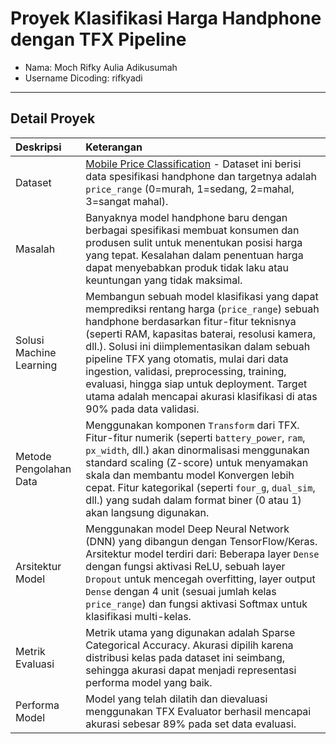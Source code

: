 # Proyek Klasifikasi Harga Handphone dengan TFX Pipeline

- Nama: Moch Rifky Aulia Adikusumah
- Username Dicoding: rifkyadi

---

## Detail Proyek

| Deskripsi | Keterangan |
| :--- | :--- |
| Dataset | [Mobile Price Classification](https://www.kaggle.com/datasets/iabhishekofficial/mobile-price-classification) - Dataset ini berisi data spesifikasi handphone dan targetnya adalah `price_range` (0=murah, 1=sedang, 2=mahal, 3=sangat mahal). |
| Masalah | Banyaknya model handphone baru dengan berbagai spesifikasi membuat konsumen dan produsen sulit untuk menentukan posisi harga yang tepat. Kesalahan dalam penentuan harga dapat menyebabkan produk tidak laku atau keuntungan yang tidak maksimal. |
| Solusi Machine Learning | Membangun sebuah model klasifikasi yang dapat memprediksi rentang harga (`price_range`) sebuah handphone berdasarkan fitur-fitur teknisnya (seperti RAM, kapasitas baterai, resolusi kamera, dll.). Solusi ini diimplementasikan dalam sebuah pipeline TFX yang otomatis, mulai dari data ingestion, validasi, preprocessing, training, evaluasi, hingga siap untuk deployment. Target utama adalah mencapai akurasi klasifikasi di atas 90% pada data validasi. |
| Metode Pengolahan Data | Menggunakan komponen `Transform` dari TFX. Fitur-fitur numerik (seperti `battery_power`, `ram`, `px_width`, dll.) akan dinormalisasi menggunakan standard scaling (Z-score) untuk menyamakan skala dan membantu model Konvergen lebih cepat. Fitur kategorikal (seperti `four_g`, `dual_sim`, dll.) yang sudah dalam format biner (0 atau 1) akan langsung digunakan. |
| Arsitektur Model | Menggunakan model Deep Neural Network (DNN) yang dibangun dengan TensorFlow/Keras. Arsitektur model terdiri dari: Beberapa layer `Dense` dengan fungsi aktivasi ReLU, sebuah layer `Dropout` untuk mencegah overfitting, layer output `Dense` dengan 4 unit (sesuai jumlah kelas `price_range`) dan fungsi aktivasi Softmax untuk klasifikasi multi-kelas. |
| Metrik Evaluasi | Metrik utama yang digunakan adalah Sparse Categorical Accuracy. Akurasi dipilih karena distribusi kelas pada dataset ini seimbang, sehingga akurasi dapat menjadi representasi performa model yang baik. |
| Performa Model | Model yang telah dilatih dan dievaluasi menggunakan TFX Evaluator berhasil mencapai akurasi sebesar 89% pada set data evaluasi. |

